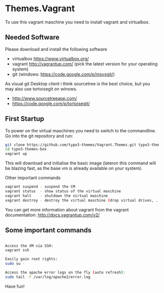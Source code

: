 Themes.Vagrant
===========

To use this vagrant maschine you need to install vagrant and virtualbox.

Needed Software
---------------

Please download and install the following software
- virtualbox https://www.virtualbox.org/
- vagrant http://vagrantup.com/ (pick the latest version for your operating system)
- git (windows: https://code.google.com/p/msysgit/)

As visual git Desktop client i think sourcetree is the best choice, but you may also use tortoisegit on winows.
- http://www.sourcetreeapp.com/
- https://code.google.com/p/tortoisegit/

First Startup
--------

To power on the virtual maschines you need to switch to the commandline.
Go into the git repository and run:

```bash
git clone https://github.com/typo3-themes/Vagrant.Themes.git typo3-themes-box
cd typo3-themes-box
vagrant up
```

This will download and initialise the basic image
(lateron this command will be blazing fast, as the base vm is already available on your system).

Other important commands
```bash
vagrant suspend - suspend the CM
vagrant status  - show status of the virtual maschine
vagrant halt    - shutdown the virtual maschine
vagrant destroy - destroy the virtual maschine (drop virtual drives, ...)
```

You can get more information about vagrant from the vagrant documentation:
http://docs.vagrantup.com/v2/

Some important commands
--------

```bash

Access the VM via SSH:
vagrant ssh

Easily gain root rights:
sudo su -

Access the apache error logs on the fly (auto refresh):
sudo tail -f /var/log/apache2/error.log

```

Have fun!

